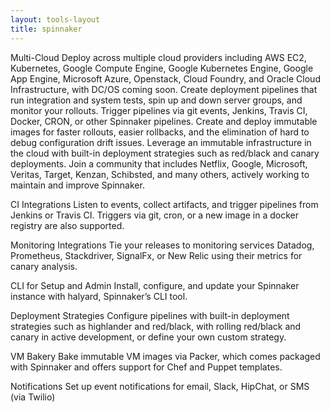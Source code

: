 ```yaml
---
layout: tools-layout
title: spinnaker
---
```


Multi-Cloud
Deploy across multiple cloud providers including AWS EC2, Kubernetes, Google Compute Engine, Google Kubernetes Engine, Google App Engine, Microsoft Azure, Openstack, Cloud Foundry, and Oracle Cloud Infrastructure, with DC/OS coming soon.
Create deployment pipelines that run integration and system tests, spin up and down server groups, and monitor your rollouts. Trigger pipelines via git events, Jenkins, Travis CI, Docker, CRON, or other Spinnaker pipelines.
Create and deploy immutable images for faster rollouts, easier rollbacks, and the elimination of hard to debug configuration drift issues. Leverage an immutable infrastructure in the cloud with built-in deployment strategies such as red/black and canary deployments.
Join a community that includes Netflix, Google, Microsoft, Veritas, Target, Kenzan, Schibsted, and many others, actively working to maintain and improve Spinnaker.

CI Integrations
Listen to events, collect artifacts, and trigger pipelines from Jenkins or Travis CI. Triggers via git, cron, or a new image in a docker registry are also supported.

Monitoring Integrations
Tie your releases to monitoring services Datadog, Prometheus, Stackdriver, SignalFx, or New Relic using their metrics for canary analysis.

CLI for Setup and Admin
Install, configure, and update your Spinnaker instance with halyard, Spinnaker’s CLI tool.

Deployment Strategies
Configure pipelines with built-in deployment strategies such as highlander and red/black, with rolling red/black and canary in active development, or define your own custom strategy.

VM Bakery
Bake immutable VM images via Packer, which comes packaged with Spinnaker and offers support for Chef and Puppet templates.

Notifications
Set up event notifications for email, Slack, HipChat, or SMS (via Twilio)
